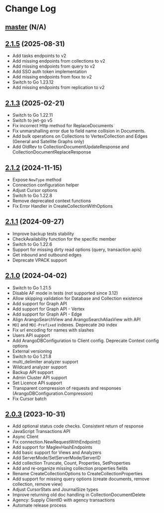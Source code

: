 # Change Log

## [master](https://github.com/arangodb/go-driver/tree/master) (N/A)

## [2.1.5](https://github.com/arangodb/go-driver/tree/v2.1.5) (2025-08-31)
- Add tasks endpoints to v2
- Add missing endpoints from collections to v2
- Add missing endpoints from query to v2
- Add SSO auth token implementation
- Add missing endpoints from foxx to v2
- Switch to Go 1.23.12
- Add missing endpoints from replication to v2

## [2.1.3](https://github.com/arangodb/go-driver/tree/v2.1.3) (2025-02-21)
- Switch to Go 1.22.11
- Switch to jwt-go v5
- Fix incorrect Http method for ReplaceDocuments
- Fix unmarshalling error due to field name collision in Documents.
- Add bulk operations on Collections to VertexCollection and Edges (General and Satellite Graphs only)
- Add OldRev to CollectionDocumentUpdateResponse and CollectionDocumentReplaceResponse


## [2.1.2](https://github.com/arangodb/go-driver/tree/v2.1.2) (2024-11-15)
- Expose `NewType` method
- Connection configuration helper
- Adjust Cursor options
- Switch to Go 1.22.8
- Remove deprecated context functions
- Fix Error Handler in CreateCollectionWithOptions

## [2.1.1](https://github.com/arangodb/go-driver/tree/v2.1.1) (2024-09-27)
- Improve backup tests stability
- CheckAvailability function for the specific member
- Switch to Go 1.22.6
- Support for missing dirty read options (query, transaction apis)
- Get inbound and outbound edges
- Deprecate VPACK support

## [2.1.0](https://github.com/arangodb/go-driver/tree/v2.1.0) (2024-04-02)
- Switch to Go 1.21.5
- Disable AF mode in tests (not supported since 3.12)
- Allow skipping validation for Database and Collection existence
- Add support for Graph API
- Add support for Graph API - Vertex
- Add support for Graph API - Edge
- Align ArangoSearchView and ArangoSearchAliasView with API
- `MDI` and `MDI-Prefixed` indexes. Deprecate `ZKD` index
- Fix url encoding for names with slashes
- Users API support
- Add ArangoDBConfiguration to Client config. Deprecate Context config options
- External versioning
- Switch to Go 1.21.8
- multi_delimiter analyzer support
- Wildcard analyzer support
- Backup API support
- Admin Cluster API support
- Set Licence API support
- Transparent compression of requests and responses (ArangoDBConfiguration.Compression)
- Fix Cursor batch


## [2.0.3](https://github.com/arangodb/go-driver/tree/v2.0.3) (2023-10-31)
- Add optional status code checks. Consistent return of response
- JavaScript Transactions API
- Async Client
- Fix connection.NewRequestWithEndpoint()
- Add support for MaglevHashEndpoints
- Add basic support for Views and Analyzers
- Add ServerMode/SetServerMode/ServerID
- Add collection Truncate, Count, Properties, SetProperties
- Add and re-organize missing collection properties fields
- Rename CreateCollectionOptions to CreateCollectionProperties
- Add support for missing query options (create documents, remove collection, remove view)
- Adjust CursorStats and JournalSize types
- Improve returning old doc handling in CollectionDocumentDelete
- Agency: Supply ClientID with agency transactions
- Automate release process
